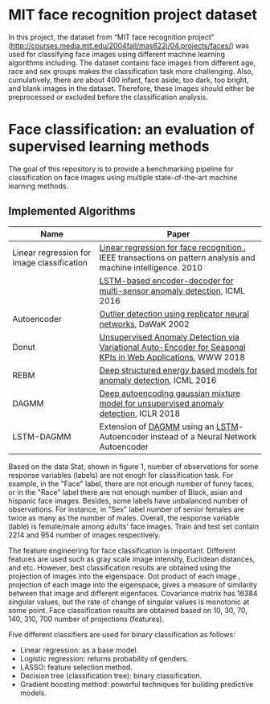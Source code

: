 # MIT face recognition project dataset
In this project, the dataset from “MIT face recognition project” (http://courses.media.mit.edu/2004fall/mas622j/04.projects/faces/) was used for classifying face images using different machine learning algorithms including. The dataset contains face images from different age, race and sex groups makes the classification task more challenging. Also, cumulatively, there are about 400 infant, face aside, too dark, too bright, and blank images in the dataset. Therefore, these images should either be preprocessed or excluded before the classification analysis. 

# Face classification: an evaluation of supervised learning methods

The goal of this repository is to provide a benchmarking pipeline for classification on face images using multiple state-of-the-art machine learning methods.

## Implemented Algorithms

| Name               | Paper               | 
|--------------------|---------------------|
| Linear regression for image classification | [Linear regression for face recognition.](https://ieeexplore.ieee.org/stamp/stamp.jsp?arnumber=5506092&casa_token=i_KLyjrTRAwAAAAA:0bTJTjbmtcxwr10SuKtvHChK_i896txaak1ON0HMIwlDmnqtRPWPdRNhpbvFBBP1K44pv8icfMo&tag=1), IEEE transactions on pattern analysis and machine intelligence. 2010   |
|  |[LSTM-based encoder-decoder for multi-sensor anomaly detection](https://arxiv.org/pdf/1607.00148.pdf), ICML 2016|
| Autoencoder | [Outlier detection using replicator neural networks](https://link.springer.com/content/pdf/10.1007%2F3-540-46145-0_17.pdf), DaWaK 2002 |
| Donut| [Unsupervised Anomaly Detection via Variational Auto-Encoder for Seasonal KPIs in Web Applications](https://arxiv.org/pdf/1802.03903.pdf), WWW 2018 |
| REBM | [Deep structured energy based models for anomaly detection](http://proceedings.mlr.press/v48/zhai16.pdf), ICML 2016|
|DAGMM| [Deep autoencoding gaussian mixture model for unsupervised anomaly detection](https://openreview.net/pdf?id=BJJLHbb0-), ICLR 2018|
|LSTM-DAGMM | Extension of [DAGMM](https://openreview.net/pdf?id=BJJLHbb0-) using an [LSTM](https://www.bioinf.jku.at/publications/older/2604.pdf)-Autoencoder instead of a Neural Network Autoencoder|


Based on the data Stat, shown in figure 1, number of observations for some response variables (labels) are not enogh for classification task. For example, in the "Face" label, there are not enough number of funny faces, or in the "Race" label there are not enough number of Black, asian and hispanic face images. Besides, some labels have unbalanced number of observations. For instance, in "Sex" label number of senior females are twice as many as the number of males. Overall, the response variable (lable) is female/male among adults' face images. Train and test set contain 2214 and 954 number of images respectively.

The feature engineering for face classification is important. Different features are used such as gray scale image intensity, Euclidean distances, and etc. However,  best classification results are obtained using the projection of images into the eigenspace. Dot product of each image , projection of each image into the eigenspace, gives a measure of similarity between that image and different eigenfaces. Covariance matrix has 16384 singular values, but the rate of change of singular values is monotonic at some point. Face classification results are obtained based on 10, 30, 70, 140, 310, 700 number of projections (features). 

Five different classifiers are used for binary classification as follows:

* Linear regression: as a base model.
* Logistic regression: returns probability of genders.
* LASSO: feature selection method.
* Decision tree (classification tree): binary classification.
* Gradient boosting method: powerful techniques for building predictive models.
